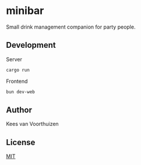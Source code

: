 # minibar

Small drink management companion for party people.

## Development
Server
```bash
cargo run
```

Frontend
```bash
bun dev-web
```

## Author

Kees van Voorthuizen

## License

[MIT](./LICENSE)
